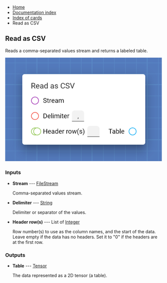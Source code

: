 <ul class="breadcrumb">
    <li><a href="">Home</a></li>
    <li><a href="documentation">Documentation index</a></li>
    <li><a href="cards/">Index of cards</a></li>
    <li>Read as CSV</li>
</ul>

## Read as CSV

Reads a comma-separated values stream and returns a labeled table.

!["Read as CSV" card](assets/img/cards/readAsCSV.png)


### Inputs


* **Stream** --- [FileStream](types/FileStream)

  Comma-separated values stream.

* **Delimiter** --- [String](types/String)

  Delimiter or separator of the values.

* **Header row(s)** --- List of [Integer](types/Integer)

  Row number(s) to use as the column names, and the start of the data. Leave empty if the data has no headers. Set it to "0" if the headers are at the first row.





### Outputs


* **Table** --- [Tensor](types/Tensor)

  The data represented as a 2D tensor (a table).





